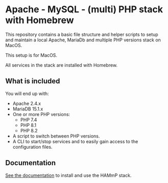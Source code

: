# Apache - MySQL - (multi) PHP stack with Homebrew

This repository contains a basic file structure and helper scripts to setup and
maintain a local Apache, MariaDb and multiple PHP versions stack on MacOS.

This setup is for MacOS.

All services in the stack are installed with Homebrew.

## What is included

You will end up with:

* Apache 2.4.x
* MariaDB 15.1.x
* One or more PHP versions:
    * PHP 7.4
    * PHP 8.1
    * PHP 8.2
* A script to switch between PHP versions.
* A CLI to start/stop services and to easily gain access to the configuration 
  files.
  
## Documentation

[See the documentation](./documentation/README.md) to install and use the HAMmP
stack.
